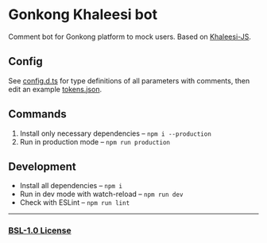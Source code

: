 # Gonkong Khaleesi bot

Comment bot for Gonkong platform to mock users. Based on [Khaleesi-JS](https://github.com/serguun42/Khaleesi-JS).

## Config

See [config.d.ts](./types/config.d.ts) for type definitions of all parameters with comments, then edit an example [tokens.json](./config/tokens.json).

## Commands

1. Install only necessary dependencies – `npm i --production`
2. Run in production mode – `npm run production`

## Development

- Install all dependencies – `npm i`
- Run in dev mode with watch-reload – `npm run dev`
- Check with ESLint – `npm run lint`

---

### [BSL-1.0 License](./LICENSE)
